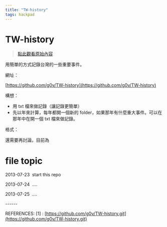 ```yaml
---
title: "TW-history"
tags: hackpad
---
```


# TW-history

> [點此觀看原始內容](https://g0v.hackpad.tw/EZ3gwCzTtds)


用簡單的方式記錄台灣的一些重要事件。

網址：

[https://github.com/g0v/TW-history](https://github.com/g0v/TW-history)

構想：

- 用 txt 檔來做記錄（讓記錄更簡單）
- 先以年來計算，每年都開一個新的 folder，如果那年有什麼重大事件。可以在那年中在開一個 txt 檔來做記錄。

格式：

還需要再討論，目前為


file topic
=================

2013-07-23  start this repo

2013-07-24  ....

2013-07-25  ....



\-\-\-\-\-\-

REFERENCES:
\[1\] : [https://github.com/g0v/TW-history.git](https://github.com/g0v/TW-history.git)

